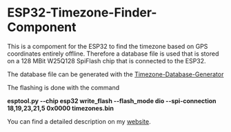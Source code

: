# ESP32-Timezone-Finder-Component

This is a compoment for the ESP32 to find the timezone based on GPS coordinates entirely offline. Therefore a database file is used that is stored on a 128 MBit W25Q128 SpiFlash chip that is connected to the ESP32.  


The database file can be generated with the [Timezone-Database-Generator](https://github.com/HarryVienna/Timezone-Database-Generator)

The flashing is done with the command 

**esptool.py --chip esp32 write_flash --flash_mode dio  --spi-connection 18,19,23,21,5 0x0000 timezones.bin**


You can find a detailed description on my [website](https://www.haraldkreuzer.net/en/news/esp32-library-offline-time-zone-search-given-gps-coordinates).


